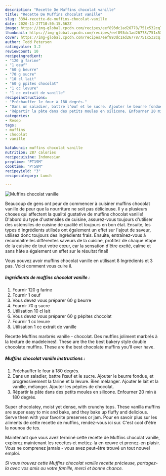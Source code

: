 ```yaml
---
description: "Recette De Muffins chocolat vanille"
title: "Recette De Muffins chocolat vanille"
slug: 3394-recette-de-muffins-chocolat-vanille
date: 2020-11-27T10:50:15.562Z
image: https://img-global.cpcdn.com/recipes/eef893dc1ad26778/751x532cq70/muffins-chocolat-vanille-photo-principale-de-la-recette.jpg
thumbnail: https://img-global.cpcdn.com/recipes/eef893dc1ad26778/751x532cq70/muffins-chocolat-vanille-photo-principale-de-la-recette.jpg
cover: https://img-global.cpcdn.com/recipes/eef893dc1ad26778/751x532cq70/muffins-chocolat-vanille-photo-principale-de-la-recette.jpg
author: Todd Peterson
ratingvalue: 3.2
reviewcount: 10
recipeingredient:
- "120 g farine"
- "1 oeuf"
- "60 g beurre"
- "70 g sucre"
- "10 cl lait"
- "60 g ppites chocolat"
- "1 cc levure"
- "1 cc extrait de vanille"
recipeinstructions:
- "Préchauffer le four à 180 degrés."
- "Dans un saladier, battre l’œuf et le sucre. Ajouter le beurre fondue, et progressivement la farine et la levure. Bien mélanger. Ajouter le lait et la vanille, mélanger. Ajouter les pépites de chocolat."
- "Répartir la pâte dans des petits moules en silicone. Enfourner 20 min à 180 degrés."
categories:
- Resep
tags:
- muffins
- chocolat
- vanille

katakunci: muffins chocolat vanille 
nutrition: 287 calories
recipecuisine: Indonesian
preptime: "PT19M"
cooktime: "PT58M"
recipeyield: "3"
recipecategory: Lunch

---
```



![Muffins chocolat vanille](https://img-global.cpcdn.com/recipes/eef893dc1ad26778/751x532cq70/muffins-chocolat-vanille-photo-principale-de-la-recette.jpg)

Beaucoup de gens ont peur de commencer à cuisiner muffins chocolat vanille de peur que la nourriture ne soit pas délicieuse. Il y a plusieurs choses qui affectent la qualité gustative de muffins chocolat vanille! D'abord du type d'ustensiles de cuisine, assurez-vous toujours d'utiliser des ustensiles de cuisine de qualité et toujours en bon état. Ensuite, les types d'ingrédients utilisés ont également un effet sur l'ajout de saveur, utilisez donc toujours des ingrédients frais. Ensuite, entraînez-vous à reconnaître les différentes saveurs de la cuisine, profitez de chaque étape de la cuisine de tout votre cœur, car la sensation d'être excité, calme et sans hâte a également un effet sur le résultat final!

<!--inarticleads1-->

Vous pouvez avoir muffins chocolat vanille en utilisant 8 Ingrédients et 3 pas. Voici comment vous cuire il.

##### Ingrédients de muffins chocolat vanille :

1. Fournir 120 g farine
1. Fournir 1 oeuf
1. Vous devez vous préparer 60 g beurre
1. Fournir 70 g sucre
1. Utilisation 10 cl lait
1. Vous devez vous préparer 60 g pépites chocolat
1. Fournir 1 cc levure
1. Utilisation 1 cc extrait de vanille


Recette Muffins marbrés vanille - chocolat. Des muffins joliment marbrés à la texture de madeleines!. These are the the best bakery style double chocolate muffins. These are the best chocolate muffins you&#39;ll ever have. 

<!--inarticleads2-->

##### Muffins chocolat vanille instructions :

1. Préchauffer le four à 180 degrés.
1. Dans un saladier, battre l’œuf et le sucre. Ajouter le beurre fondue, et progressivement la farine et la levure. Bien mélanger. Ajouter le lait et la vanille, mélanger. Ajouter les pépites de chocolat.
1. Répartir la pâte dans des petits moules en silicone. Enfourner 20 min à 180 degrés.


Super chocolatey, moist yet dense, with crunchy tops. These vanilla muffins are super easy to mix and bake, and they bake up fluffy and delicious. Serve them with your favorite preserves or jam. Pour en savoir plus sur les aliments de cette recette de muffins, rendez-vous ici sur. C&#39;est cool d&#39;être la nounou de tes. 

<!--inarticleads1-->

<p>
Maintenant que vous avez terminé cette recette de Muffins chocolat vanille, explorez maintenant les recettes et mettez-la en œuvre et prenez-en plaisir. Vous ne comprenez jamais - vous avez peut-être trouvé un tout nouvel emploi.
</p>

<p>
<i>Si vous trouvez cette Muffins chocolat vanille recette précieuse, partagez-la avec vos amis ou votre famille, merci et bonne chance.</i>
</p>
